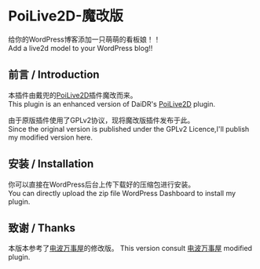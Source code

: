 # PoiLive2D-魔改版
给你的WordPress博客添加一只萌萌的看板娘！！  
Add a live2d model to your WordPress blog!!
## 前言 / Introduction
本插件由戴兜的[PoiLive2D](https://daidr.me/archives/code-176.html)插件魔改而来。  
This plugin is an enhanced version of DaiDR's [PoiLive2D](https://daidr.me/archives/code-176.html) plugin.

由于原版插件使用了GPLv2协议，现将魔改版插件发布于此。  
Since the original version is published under the GPLv2 Licence,I'll publish my modified version here.

## 安装 / Installation
你可以直接在WordPress后台上传下载好的压缩包进行安装。  
You can directly upload the zip file WordPress Dashboard to install my plugin.

## 致谢 / Thanks
本版本参考了[电波万事屋](https://www.omega.im/63/)的修改版。
This version consult [电波万事屋](https://www.omega.im/63/) modified plugin.